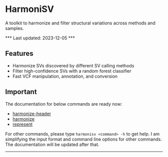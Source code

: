 # HarmoniSV

A toolkit to harmonize and filter structural variations across methods and samples.

*** Last updated: 2023-12-05 ***

## Features
- Harmonize SVs discovered by different SV calling methods
- Filter high-confidence SVs with a random forest classifier
- Fast VCF manipulation, annotation, and conversion

## Important
The documentation for below commands are ready now:

- [harmonize-header]
- [harmonize]
- [represent]

For other commands, please type `harmonisv <command> -h` to get help. I am simplifying the input format and command line options for other commands. The documentation will be updated after that.

----
[harmonize]: docs/VCF_manipulation/harmonize.md
[harmonize-header]: docs/VCF_manipulation/harmonize_header.md
[sample2pop]: docs/VCF_manipulation/sample2pop.md
[intersect]: docs/VCF_manipulation/intersect.md
[represent]: docs/SV_analysis/represent.md
[genotype]: docs/SV_analysis/genotype.md
[filter]: docs/SV_analysis/filter.md
[concordance]: docs/SV_analysis/concordance.md